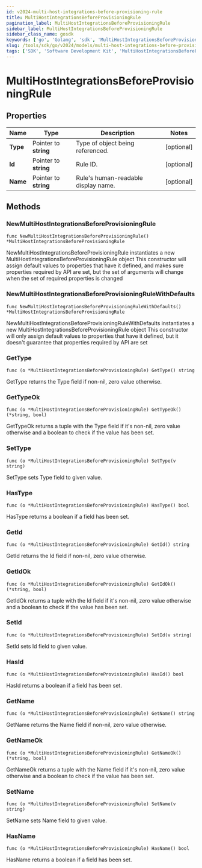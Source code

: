 ```yaml
---
id: v2024-multi-host-integrations-before-provisioning-rule
title: MultiHostIntegrationsBeforeProvisioningRule
pagination_label: MultiHostIntegrationsBeforeProvisioningRule
sidebar_label: MultiHostIntegrationsBeforeProvisioningRule
sidebar_class_name: gosdk
keywords: ['go', 'Golang', 'sdk', 'MultiHostIntegrationsBeforeProvisioningRule', 'V2024MultiHostIntegrationsBeforeProvisioningRule'] 
slug: /tools/sdk/go/v2024/models/multi-host-integrations-before-provisioning-rule
tags: ['SDK', 'Software Development Kit', 'MultiHostIntegrationsBeforeProvisioningRule', 'V2024MultiHostIntegrationsBeforeProvisioningRule']
---
```


# MultiHostIntegrationsBeforeProvisioningRule

## Properties

Name | Type | Description | Notes
------------ | ------------- | ------------- | -------------
**Type** | Pointer to **string** | Type of object being referenced. | [optional] 
**Id** | Pointer to **string** | Rule ID. | [optional] 
**Name** | Pointer to **string** | Rule's human-readable display name. | [optional] 

## Methods

### NewMultiHostIntegrationsBeforeProvisioningRule

`func NewMultiHostIntegrationsBeforeProvisioningRule() *MultiHostIntegrationsBeforeProvisioningRule`

NewMultiHostIntegrationsBeforeProvisioningRule instantiates a new MultiHostIntegrationsBeforeProvisioningRule object
This constructor will assign default values to properties that have it defined,
and makes sure properties required by API are set, but the set of arguments
will change when the set of required properties is changed

### NewMultiHostIntegrationsBeforeProvisioningRuleWithDefaults

`func NewMultiHostIntegrationsBeforeProvisioningRuleWithDefaults() *MultiHostIntegrationsBeforeProvisioningRule`

NewMultiHostIntegrationsBeforeProvisioningRuleWithDefaults instantiates a new MultiHostIntegrationsBeforeProvisioningRule object
This constructor will only assign default values to properties that have it defined,
but it doesn't guarantee that properties required by API are set

### GetType

`func (o *MultiHostIntegrationsBeforeProvisioningRule) GetType() string`

GetType returns the Type field if non-nil, zero value otherwise.

### GetTypeOk

`func (o *MultiHostIntegrationsBeforeProvisioningRule) GetTypeOk() (*string, bool)`

GetTypeOk returns a tuple with the Type field if it's non-nil, zero value otherwise
and a boolean to check if the value has been set.

### SetType

`func (o *MultiHostIntegrationsBeforeProvisioningRule) SetType(v string)`

SetType sets Type field to given value.

### HasType

`func (o *MultiHostIntegrationsBeforeProvisioningRule) HasType() bool`

HasType returns a boolean if a field has been set.

### GetId

`func (o *MultiHostIntegrationsBeforeProvisioningRule) GetId() string`

GetId returns the Id field if non-nil, zero value otherwise.

### GetIdOk

`func (o *MultiHostIntegrationsBeforeProvisioningRule) GetIdOk() (*string, bool)`

GetIdOk returns a tuple with the Id field if it's non-nil, zero value otherwise
and a boolean to check if the value has been set.

### SetId

`func (o *MultiHostIntegrationsBeforeProvisioningRule) SetId(v string)`

SetId sets Id field to given value.

### HasId

`func (o *MultiHostIntegrationsBeforeProvisioningRule) HasId() bool`

HasId returns a boolean if a field has been set.

### GetName

`func (o *MultiHostIntegrationsBeforeProvisioningRule) GetName() string`

GetName returns the Name field if non-nil, zero value otherwise.

### GetNameOk

`func (o *MultiHostIntegrationsBeforeProvisioningRule) GetNameOk() (*string, bool)`

GetNameOk returns a tuple with the Name field if it's non-nil, zero value otherwise
and a boolean to check if the value has been set.

### SetName

`func (o *MultiHostIntegrationsBeforeProvisioningRule) SetName(v string)`

SetName sets Name field to given value.

### HasName

`func (o *MultiHostIntegrationsBeforeProvisioningRule) HasName() bool`

HasName returns a boolean if a field has been set.


